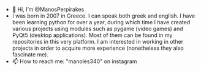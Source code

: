 - 👋 Hi, I’m @ManosPerpirakes
- I was born in 2007 in Greece. I can speak both greek and english. I have been learning python for over a year, during which time I have created various projects using modules such as pygame (video games) and PyQt5 (desktop applications). Most of them can be found in my repositories in this very platform. I am interested in working in other projects in order to acquire more experience (nonetheless they also fascinate me).
- 📫 How to reach me: "manoles340" on instagram 
<!---
ManosPerpirakes/ManosPerpirakes is a ✨ special ✨ repository because its `README.md` (this file) appears on your GitHub profile.
You can click the Preview link to take a look at your changes.
--->
